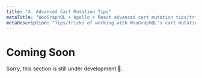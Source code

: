 ```yaml
---
title: "4. Advanced Cart Mutation Tips"
metaTitle: "WooGraphQL + Apollo + React advanced cart mutation tips/trick"
metaDescription: "Tips/tricks of working with WooGraphQL's cart mutations"
---
```


# Coming Soon

Sorry, this section is still under development :construction:.